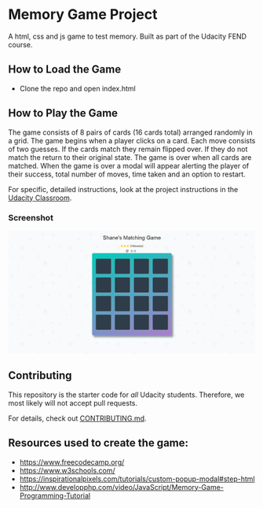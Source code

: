 # Memory Game Project

A html, css and js game to test memory. Built as part of the Udacity FEND course.

## How to Load the Game

- Clone the repo and open index.html

## How to Play the Game

The game consists of 8 pairs of cards (16 cards total) arranged randomly in a grid.
The game begins when a player clicks on a card.
Each move consists of two guesses.
If the cards match they remain flipped over.
If they do not match the return to their original state.
The game is over when all cards are matched.
When the game is over a modal will appear alerting the player of their success, total number of moves, time taken and an option to restart.

For specific, detailed instructions, look at the project instructions in the [Udacity Classroom](https://classroom.udacity.com/me).

### Screenshot

![Game screenshot](img/screenshot.png)

## Contributing

This repository is the starter code for _all_ Udacity students. Therefore, we most likely will not accept pull requests.

For details, check out [CONTRIBUTING.md](CONTRIBUTING.md).

## Resources used to create the game:

- <https://www.freecodecamp.org/>
- <https://www.w3schools.com/>
- <https://inspirationalpixels.com/tutorials/custom-popup-modal#step-html>
- <http://www.developphp.com/video/JavaScript/Memory-Game-Programming-Tutorial>
